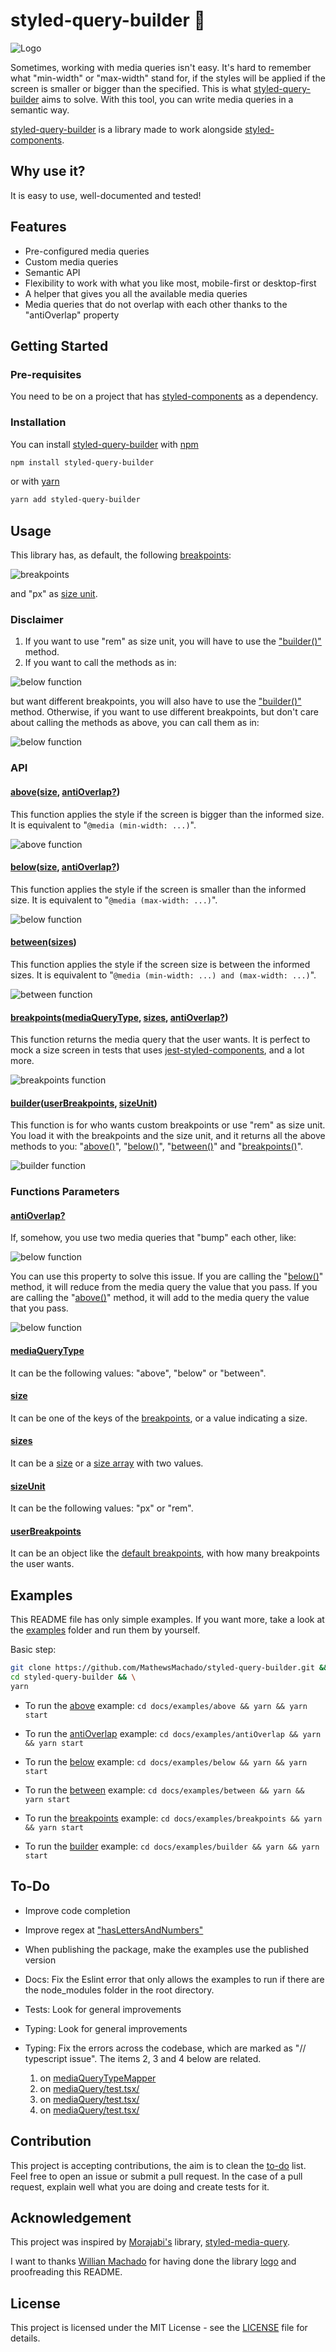 # styled-query-builder 💅

![Logo](https://github.com/MathewsMachado/styled-query-builder/blob/main/docs/images/logo-background.png)

Sometimes, working with media queries isn't easy. It's hard to remember what "min-width" or "max-width" stand for, if the styles will be applied if the screen is smaller or bigger than the specified. This is what [styled-query-builder](https://github.com/MathewsMachado/styled-query-builder) aims to solve. With this tool, you can write media queries in a semantic way.

[styled-query-builder](https://github.com/MathewsMachado/styled-query-builder) is a library made to work alongside [styled-components](https://styled-components.com/).

## Why use it?

It is easy to use, well-documented and tested!

## Features

- Pre-configured media queries
- Custom media queries
- Semantic API
- Flexibility to work with what you like most, mobile-first or desktop-first
- A helper that gives you all the available media queries
- Media queries that do not overlap with each other thanks to the "antiOverlap" property

## Getting Started

### Pre-requisites

You need to be on a project that has [styled-components](https://styled-components.com/) as a dependency.

### Installation

You can install [styled-query-builder](https://github.com/MathewsMachado/styled-query-builder) with [npm](https://github.com/npm/cli)

```sh
npm install styled-query-builder
```

or with [yarn](https://github.com/yarnpkg/berry)

```sh
yarn add styled-query-builder
```

## Usage

This library has, as default, the following [breakpoints](https://github.com/MathewsMachado/styled-query-builder/blob/main/src/index.ts#L3):

![breakpoints](https://github.com/MathewsMachado/styled-query-builder/blob/main/docs/images/usage-breakpoints.png)

and "px" as [size unit](https://github.com/MathewsMachado/styled-query-builder/blob/main/src/index.ts#L9).

### Disclaimer

1. If you want to use "rem" as size unit, you will have to use the ["builder()"](builderMethodRM) method.
2. If you want to call the methods as in:

![below function](https://github.com/MathewsMachado/styled-query-builder/blob/main/docs/images/disclaimer-single.png)

but want different breakpoints, you will also have to use the ["builder()"](builderMethodRM) method. Otherwise, if you want to use different breakpoints, but don't care about calling the methods as above, you can call them as in:

![below function](https://github.com/MathewsMachado/styled-query-builder/blob/main/docs/images/disclaimer-double.png)

### API

#### **[above](https://github.com/MathewsMachado/styled-query-builder/blob/main/src/mediaQuery/index.ts#L17)([size](sizeParameterRM), [antiOverlap?](antiOverlapParam))**

This function applies the style if the screen is bigger than the informed size. It is equivalent to "`@media (min-width: ...)`".

![above function](https://github.com/MathewsMachado/styled-query-builder/blob/main/docs/images/api-above.png)

#### **[below](https://github.com/MathewsMachado/styled-query-builder/blob/main/src/mediaQuery/index.ts#L26)([size](sizeParameterRM), [antiOverlap?](antiOverlapParamRM))**

This function applies the style if the screen is smaller than the informed size. It is equivalent to "`@media (max-width: ...)`".

![below function](https://github.com/MathewsMachado/styled-query-builder/blob/main/docs/images/api-below.png)

#### **[between](https://github.com/MathewsMachado/styled-query-builder/blob/main/src/mediaQuery/index.ts#L35)([sizes](sizesParamRM))**

This function applies the style if the screen size is between the informed sizes. It is equivalent to "`@media (min-width: ...) and (max-width: ...)`".

![between function](https://github.com/MathewsMachado/styled-query-builder/blob/main/docs/images/api-between.png)

#### **[breakpoints](https://github.com/MathewsMachado/styled-query-builder/blob/main/src/breakpoint/index.ts#L74)([mediaQueryType](mediaQueryTypeParamRM), [sizes](sizesParamRM), [antiOverlap?](antiOverlapParamRM))**

This function returns the media query that the user wants. It is perfect to mock a size screen in tests that uses [jest-styled-components](https://github.com/styled-components/jest-styled-components), and a lot more.

![breakpoints function](https://github.com/MathewsMachado/styled-query-builder/blob/main/docs/images/api-breakpoints.png)

#### **[builder](https://github.com/MathewsMachado/styled-query-builder/blob/main/src/builder/index.ts)([userBreakpoints](breakpointsParamRM), [sizeUnit](sizeUnitParamRM))**

This function is for who wants custom breakpoints or use "rem" as size unit. You load it with the breakpoints and the size unit, and it returns all the above methods to you: "[above()](aboveRM)", "[below()](belowRM)", "[between()](betweenRM)" and "[breakpoints()](breakpointsRM)".

![builder function](https://github.com/MathewsMachado/styled-query-builder/blob/main/docs/images/api-builder.png)

### Functions Parameters

#### **[antiOverlap?](https://github.com/MathewsMachado/styled-query-builder/blob/main/src/types.ts#L18)**

If, somehow, you use two media queries that "bump" each other, like:

![below function](https://github.com/MathewsMachado/styled-query-builder/blob/main/docs/images/param-anti-overlap-1.png)

You can use this property to solve this issue. If you are calling the "[below()](belowFunctionRM)" method, it will reduce from the media query the value that you pass. If you are calling the "[above()](aboveFunctionRM)" method, it will add to the media query the value that you pass.

![below function](https://github.com/MathewsMachado/styled-query-builder/blob/main/docs/images/param-anti-overlap-2.png)

#### **[mediaQueryType](https://github.com/MathewsMachado/styled-query-builder/blob/main/src/types.ts#L12)**

It can be the following values: "above", "below" or "between".

#### **[size](https://github.com/MathewsMachado/styled-query-builder/blob/main/src/types.ts#L14)**

It can be one of the keys of the [breakpoints](breakpointsRM), or a value indicating a size.

#### **[sizes](https://github.com/MathewsMachado/styled-query-builder/blob/main/src/types.ts#L16)**

It can be a [size](sizeParamRM) or a [size array](sizeParamRM) with two values.

#### **[sizeUnit](https://github.com/MathewsMachado/styled-query-builder/blob/main/src/types.ts#L5)**

It can be the following values: "px" or "rem".

#### **[userBreakpoints](https://github.com/MathewsMachado/styled-query-builder/blob/main/src/types.ts#L3)**

It can be an object like the [default breakpoints](defaultBreakpointsRM), with how many breakpoints the user wants.

## Examples

This README file has only simple examples. If you want more, take a look at the [examples](https://github.com/MathewsMachado/styled-query-builder/tree/main/docs/examples) folder and run them by yourself.

Basic step:

```sh
git clone https://github.com/MathewsMachado/styled-query-builder.git && \
cd styled-query-builder && \
yarn
```

- To run the [above](https://github.com/MathewsMachado/styled-query-builder/tree/main/docs/examples/above) example: `cd docs/examples/above && yarn && yarn start`

- To run the [antiOverlap](https://github.com/MathewsMachado/styled-query-builder/tree/main/docs/examples/antiOverlap) example: `cd docs/examples/antiOverlap && yarn && yarn start`

- To run the [below](https://github.com/MathewsMachado/styled-query-builder/tree/main/docs/examples/below) example: `cd docs/examples/below && yarn && yarn start`

- To run the [between](between) example: `cd docs/examples/between && yarn && yarn start`

- To run the [breakpoints](https://github.com/MathewsMachado/styled-query-builder/tree/main/docs/examples/breakpoints) example: `cd docs/examples/breakpoints && yarn && yarn start`

- To run the [builder](https://github.com/MathewsMachado/styled-query-builder/tree/main/docs/examples/builder) example: `cd docs/examples/builder && yarn && yarn start`

## To-Do

- Improve code completion
- Improve regex at ["hasLettersAndNumbers"](https://github.com/MathewsMachado/styled-query-builder/blob/main/src/helpers/index.ts#L1)
- When publishing the package, make the examples use the published version

- Docs: Fix the Eslint error that only allows the examples to run if there are the node_modules folder in the root directory.

- Tests: Look for general improvements

- Typing: Look for general improvements
- Typing: Fix the errors across the codebase, which are marked as "// typescript issue". The items 2, 3 and 4 below are related.
  1. on [mediaQueryTypeMapper](##)
  2. on [mediaQuery/test.tsx/](##)
  3. on [mediaQuery/test.tsx/](##)
  4. on [mediaQuery/test.tsx/](##)

## Contribution

This project is accepting contributions, the aim is to clean the [to-do](todoRM) list. Feel free to open an issue or submit a pull request. In the case of a pull request, explain well what you are doing and create tests for it.

## Acknowledgement

This project was inspired by [Morajabi's](https://github.com/morajabi) library, [styled-media-query](https://github.com/morajabi/styled-media-query).

I want to thanks [Willian Machado](https://www.linkedin.com/in/willian-machado-amorim/) for having done the library [logo](https://github.com/MathewsMachado/styled-query-builder/blob/main/docs/images/logo-background.png) and proofreading this README.

## License

This project is licensed under the MIT License - see the [LICENSE](##) file for details.

